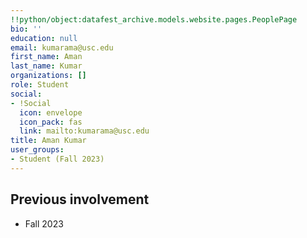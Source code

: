 ```yaml
---
!!python/object:datafest_archive.models.website.pages.PeoplePage
bio: ''
education: null
email: kumarama@usc.edu
first_name: Aman
last_name: Kumar
organizations: []
role: Student
social:
- !Social
  icon: envelope
  icon_pack: fas
  link: mailto:kumarama@usc.edu
title: Aman Kumar
user_groups:
- Student (Fall 2023)
---
```



## Previous involvement

* Fall 2023

